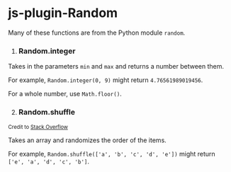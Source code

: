 # js-plugin-Random

Many of these functions are from the Python module `random`.
1. ### Random.integer
  Takes in the parameters `min` and `max` and returns a number between them. 
  
  For example, `Random.integer(0, 9)` might return `4.76561989019456`.

  For a whole number, use `Math.floor()`.
   
2. ### Random.shuffle
  <sub>Credit to [Stack Overflow](https://stackoverflow.com/a/12646864)</sub>
  
  Takes an array and randomizes the order of the items. 
  
  For example, `Random.shuffle(['a', 'b', 'c', 'd', 'e'])` might return `['e', 'a', 'd', 'c', 'b']`. 
